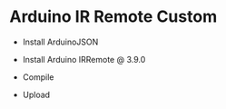 # Arduino IR Remote Custom

- Install ArduinoJSON

- Install Arduino IRRemote @ 3.9.0

- Compile 

- Upload